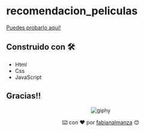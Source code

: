 # recomendacion_peliculas
[Puedes probarlo aqui!](https://fabianalmanza.github.io/recomendacion_peliculas/)
## Construido con 🛠️

* Html
* Css
* JavaScript

## Gracias!!

<div align="center">
  
  ![giphy](https://user-images.githubusercontent.com/42880872/156003638-cb5322ae-3406-48c6-ba64-c8def9ed4876.gif)
  
  ⌨️ con ❤️ por [fabianalmanza](https://github.com/fabianalmanza) 😊
</div>
